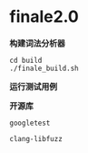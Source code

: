 <!--
 * @Author: LiuHao
 * @Date: 2024-05-02 12:21:47
 * @Description: 
-->
# finale2.0

**构建词法分析器**

```shell
cd build
./finale_build.sh
```

**运行测试用例**


**开源库**

`googletest`

`clang-libfuzz`